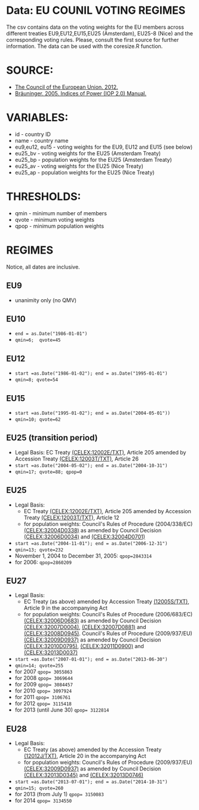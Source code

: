 Data: EU COUNIL VOTING REGIMES
==============================

The csv contains data on the voting weights for the EU members across different treaties EU9,EU12,EU15,EU25 (Amsterdam), EU25-8 (Nice) and the corresponding voting rules. Please, consult the first source for further information. The data can be used with the coresize.R function. 

# SOURCE:

* [The Council of the European Union. 2012.](http://europa.eu/legislation_summaries/institutional_affairs/treaties/nice_treaty/nice_treaty_council_en.htm)
* [Bräuninger. 2005. Indices of Power (IOP 2.0) Manual.](http://www.tbraeuninger.de/download/)

# VARIABLES:

* id - country ID
* name - country name 
* eu9,eu12, eu15 - voting weights for the EU9, EU12 and EU15 (see below)
* eu25_bv - voting weights for the EU25 (Amsterdam Treaty) 
* eu25_bp - population weights for the EU25 (Amsterdam Treaty) 
* eu25_av - voting weights for the EU25 (Nice Treaty) 
* eu25_ap - population weights for the EU25 (Nice Treaty)

# THRESHOLDS: 

* qmin - minimum number of members 
* qvote - minimum voting weights
* qpop - minimum population weights

# REGIMES 

Notice, all dates are inclusive. 

## EU9 

* unanimity only (no QMV)

## EU10 

* `end = as.Date("1986-01-01")`
* `qmin=6;  qvote=45`
	
## EU12

* `start =as.Date("1986-01-02"); end = as.Date("1995-01-01")`
* `qmin=8; qvote=54`
	
## EU15 

* `start =as.Date("1995-01-02"); end = as.Date("2004-05-01"))`
* `qmin=10; qvote=62`
	
## EU25 (transition period)

* Legal Basis: EC Treaty [(CELEX:12002E/TXT)](http://eur-lex.europa.eu/legal-content/EN/TXT/?uri=CELEX:12002E/TXT), Article 205 amended by Accession Treaty [(CELEX:12003T/TXT)](http://eur-lex.europa.eu/legal-content/EN/TXT/?uri=CELEX:12003T/TXT), Article 26 
* `start =as.Date("2004-05-02"); end = as.Date("2004-10-31")`
* `qmin=17; qvote=88; qpop=0`

## EU25

* Legal Basis: 
	- EC Treaty [(CELEX:12002E/TXT)](http://eur-lex.europa.eu/legal-content/EN/TXT/?uri=CELEX:12002E/TXT), Article 205 amended by Accession Treaty [(CELEX:12003T/TXT)](http://eur-lex.europa.eu/legal-content/EN/TXT/?uri=CELEX:12003T/TXT), Article 12
	- for population weights: Council's Rules of Procedure (2004/338/EC) [(CELEX:32004D0338)](http://eur-lex.europa.eu/legal-content/EN/TXT/?uri=CELEX:32004D0338) as amended by Council Decision [(CELEX:32006D0034)](http://eur-lex.europa.eu/legal-content/EN/TXT/?qid=1418028936134&uri=CELEX:32006D0034) and [(CELEX:32004D0701)](http://eur-lex.europa.eu/legal-content/EN/TXT/?uri=CELEX:32004D0701)
*  `start =as.Date("2004-11-01"); end = as.Date("2006-12-31") `
*  `qmin=13; qvote=232`
*  November 1, 2004 to December 31, 2005: `qpop=2843314`
*  for 2006: `qpop=2860209`

## EU27 

* Legal Basis: 
 	- EC Treaty (as above) amended by Accession Treaty [(12005S/TXT)](http://eur-lex.europa.eu/legal-content/EN/TXT/?uri=CELEX:12005S/TXT), Article 9 in the accompanying Act 
 	- for population weights: Council's Rules of Procedure (2006/683/EC) [(CELEX:32006D0683)](http://eur-lex.europa.eu/legal-content/EN/TXT/?uri=CELEX:32006D0683) as amended by Council Decision [(CELEX:32007D0004)](http://eur-lex.europa.eu/legal-content/EN/TXT/?uri=CELEX:32007D0004), [(CELEX:32007D0881)](http://eur-lex.europa.eu/legal-content/EN/TXT/?uri=CELEX:32007D0881) and  [(CELEX:32008D0945)](http://eur-lex.europa.eu/legal-content/EN/TXT/?uri=CELEX:32008D0945). Council's Rules of Procedure (2009/937/EU)  [(CELEX:32009D0937)](http://eur-lex.europa.eu/legal-content/EN/TXT/?uri=CELEX:32009D0937) as amended by Council Decision [(CELEX:32010D0795)](http://eur-lex.europa.eu/legal-content/EN/TXT/?qid=1418033560723&uri=CELEX:32010D0795), [(CELEX:32011D0900)](http://eur-lex.europa.eu/legal-content/EN/TXT/?qid=1418033560723&uri=CELEX:32011D0900) and  [(CELEX:32013D0037)](http://eur-lex.europa.eu/legal-content/EN/TXT/?qid=1418033877370&uri=CELEX:32013D0037)
*  `start =as.Date("2007-01-01"); end = as.Date("2013-06-30") `
*  `qmin=14; qvote=255` 
*  for 2007 `qpop= 3055863`
*  for 2008 `qpop= 3069644`
*  for 2009 `qpop= 3084457`
*  for 2010 `qpop= 3097924`
*  for 2011 `qpop= 3106761`
*  for 2012 `qpop= 3115418`
*  for 2013 (until June 30) `qpop= 3122814`


## EU28 

* Legal Basis: 
 	- EC Treaty (as above) amended by the Accession Treaty [(12012J/TXT)](http://eur-lex.europa.eu/legal-content/EN/TXT/?uri=CELEX:12012J/TXT), Article 20 in the accompanying Act
 	- for population weights: Council's Rules of Procedure (2009/937/EU)  [(CELEX:32009D0937)](http://eur-lex.europa.eu/legal-content/EN/TXT/?uri=CELEX:32009D0937) as amended by Council Decision [(CELEX:32013D0345)](http://eur-lex.europa.eu/legal-content/EN/TXT/?qid=1418033763223&uri=CELEX:32013D0345) and [(CELEX:32013D0746)](http://eur-lex.europa.eu/legal-content/EN/TXT/?qid=1418034475573&uri=CELEX:32013D0746)
*  `start =as.Date("2013-07-01"); end = as.Date("2014-10-31")`
*  `qmin=15; qvote=260` 
*  for 2013 (from July 1) `qpop= 3150083`
*  for 2014 `qpop= 3134550` 

